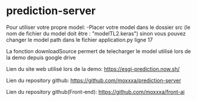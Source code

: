 # prediction-server

Pour utiliser votre propre model: 
    -Placer votre model dans le dossier src (le nom de fichier du model doit être : "modelTL2.keras") sinon vous pouvez changer le model path dans le fichier application.py ligne 17

La fonction downloadSource permert de telecharger le model utilisé lors de la demo depuis google drive

Lien du site web utilisé lors de la demo:
https://esgi-prediction.now.sh/



Lien du repository github:
https://github.com/moxxxa/prediction-server

Lien du repository github(Front-end):
https://github.com/moxxxa/front-ai
